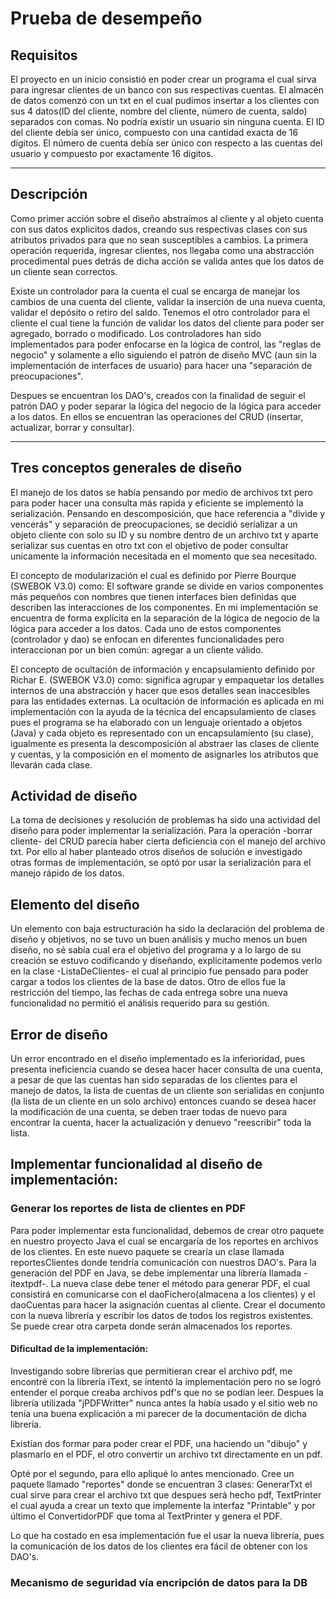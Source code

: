 # Prueba de desempeño

## Requisitos
El proyecto en un inicio consistió en poder crear un programa el cual sirva para ingresar clientes de un banco con sus respectivas cuentas. 
El almacén de datos comenzó con un txt en el cual pudimos insertar a los clientes con sus 4 datos(ID del cliente, nombre del cliente, número de cuenta, saldo) separados con comas. 
No podría existir un usuario sin ninguna cuenta.
El ID del cliente debía ser único, compuesto con una cantidad exacta de 16 dígitos.
El número de cuenta debía ser único con respecto a las cuentas del usuario y compuesto por exactamente 16 dígitos.
___

## Descripción

Como primer acción sobre el diseño abstraímos al cliente y al objeto cuenta con sus datos explicitos dados, creando sus respectivas clases con sus atributos privados para que no sean susceptibles a cambios. La primera operación requerida, ingresar clientes, nos llegaba como una abstracción procedimental pues detrás de dicha acción se valida antes que los datos de un cliente sean correctos. 

Existe un controlador para la cuenta el cual se encarga de manejar los cambios de una cuenta del cliente, validar la inserción de una nueva cuenta, validar el depósito o retiro del saldo. Tenemos el otro controlador para el cliente el cual tiene la función de validar los datos del cliente para poder ser agregado, borrado o modificado. Los controladores han sido implementados para poder enfocarse en la lógica de control, las "reglas de negocio" y solamente a ello siguiendo el patrón de diseño MVC (aun sin la implementación de interfaces de usuario) para hacer una "separación de preocupaciones".

Despues se encuentran los DAO's, creados con la finalidad de seguir el patrón DAO y poder separar la lógica del negocio de la lógica para acceder a los datos. En ellos se encuentran las operaciones del CRUD (insertar, actualizar, borrar y consultar).

___

## Tres conceptos generales de diseño

El manejo de los datos se había pensando por medio de archivos txt pero para poder hacer una consulta más rapida y eficiente se implementó la serialización. Pensando en descomposición, que hace referencia a "divide y vencerás" y separación de preocupaciones, se decidió serializar a un objeto cliente con solo su ID y su nombre dentro de un archivo txt y aparte serializar sus cuentas en otro txt con el objetivo de poder consultar unicamente la información necesitada en el momento que sea necesitado.

El concepto de modularización el cual es definido por Pierre Bourque (SWEBOK V3.0) como: El software grande se divide en varios componentes más pequeños con nombres que tienen interfaces bien definidas que describen las interacciones de los componentes. En mi implementación se encuentra de forma explícita en la separación de la lógica de negocio de la lógica para acceder a los datos. Cada uno de estos componentes (controlador y dao) se enfocan en diferentes funcionalidades pero interaccionan por un bien común: agregar a un cliente válido.

El concepto de ocultación de información y encapsulamiento definido por Richar E. (SWEBOK V3.0) como: significa agrupar y empaquetar los detalles internos de una abstracción y hacer que esos detalles sean inaccesibles para las entidades externas. La ocultación  de información es aplicada en mi implementación con la ayuda de la técnica del encapsulamiento de clases pues el programa se ha elaborado con un lenguaje orientado a objetos (Java) y cada objeto es representado con un encapsulamiento (su clase), igualmente es presenta la descomposición al abstraer las clases de cliente y cuentas, y la composición en el momento de asignarles los atributos que llevarán cada clase. 


## Actividad de diseño 

La toma de decisiones y resolución de problemas ha sido una actividad del diseño para poder implementar la serialización. Para la operación -borrar cliente- del CRUD parecía haber cierta deficiencia con el manejo del archivo txt. Por ello al haber planteado otros diseños de solución e investigado otras formas de implementación, se optó por usar la serialización para el manejo rápido de los datos.

## Elemento del diseño

Un elemento con baja estructuración ha sido la declaración del problema de diseño y objetivos, 
no se tuvo un buen análisis y mucho menos un buen diseño, no sé sabía cual era el objetivo del programa y a lo largo de su creación se estuvo codificando y diseñando, explicitamente podemos verlo en la clase -ListaDeClientes- el cual al principio fue pensado para poder cargar a todos los clientes de la base de datos. Otro de ellos fue la restricción del tiempo, las fechas de cada entrega sobre una nueva funcionalidad no permitió el análisis requerido para su gestión.

## Error de diseño

Un error encontrado en el diseño implementado es la inferioridad, pues presenta ineficiencia cuando se desea hacer hacer consulta de una cuenta, a pesar de que las cuentas han sido separadas de los clientes para el manejo de datos, la lista de cuentas de un cliente son serialidas en conjunto (la lista de un cliente en un solo archivo) entonces cuando se desea hacer la modificación de una cuenta, se deben traer todas de nuevo para encontrar la cuenta, hacer la actualización y denuevo "reescribir" toda la lista.  

## Implementar funcionalidad al diseño de implementación:

### Generar los reportes de lista de clientes en PDF

Para poder implementar esta funcionalidad, debemos de crear otro paquete en nuestro proyecto Java el cual se encargaría de los reportes en archivos de los clientes. 
En este nuevo paquete se crearía un clase llamada reportesClientes donde tendría comunicación con nuestros DAO's. 
Para la generación del PDF en Java, se debe implementar una librería llamada -itextpdf-.
La nueva clase debe tener el método para generar PDF, el cual consistirá en comunicarse con el daoFichero(almacena a los clientes) y el daoCuentas para hacer la asignación cuentas al cliente. Crear el documento con la nueva librería y escribir los datos de todos los registros existentes. Se puede crear otra carpeta donde serán almacenados los reportes.

#### Dificultad de la implementación:

Investigando sobre librerías que permitieran crear el archivo pdf, me encontré con la librería iText, se intentó la implementación pero no se logró entender el porque creaba archivos pdf's que no se podían leer. Despues la librería utilizada "jPDFWritter" nunca antes la había usado y el sitio web no tenía una buena explicación a mi parecer de la documentación de dicha librería. 

Existían dos formar para poder crear el PDF, una haciendo un "dibujo" y plasmarlo en el PDF, el otro convertir un archivo txt directamente en un pdf.

Opté por el segundo, para ello apliqué lo antes mencionado. Cree un paquete llamado "reportes" donde se encuentran 3 clases: GenerarTxt el cual sirve para crear el archivo txt que despues será hecho pdf, TextPrinter el cual ayuda a crear un texto que implemente la interfaz "Printable" y por último el ConvertidorPDF que toma al TextPrinter y genera el PDF.

Lo que ha costado en esa implementación fue el usar la nueva librería, pues la comunicación de los datos de los clientes era fácil de obtener con los DAO's.

### Mecanismo de seguridad vía encripción de datos para la DB








